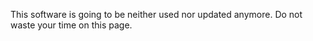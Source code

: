 This software is going to be neither used nor updated anymore. Do not waste your time on this page.
